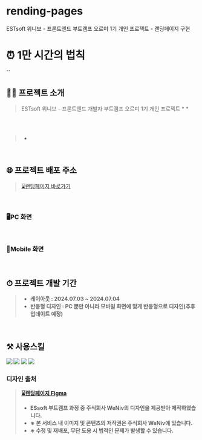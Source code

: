 # rending-pages
ESTsoft 위니브 - 프론트엔드 부트캠프 오르미 1기 개인 프로젝트 - 랜딩페이지 구현

# ⏰ 1만 시간의 법칙
**``**
<br />


## 👩‍💻 프로젝트 소개
> ESTsoft 위니브 - 프론트엔드 개발자 부트캠프 오르미 1기 개인 프로젝트
> * 
> * 
<br />


## 
> 
> * 
<br />


## 🌐 프로젝트 배포 주소
<!-- [표시할 내용] (링크) -->
> [⌛랜딩페이지 바로가기](https://yeon-seong.github.io/rending-pages/index.html)
<br />


### <b>🖥PC 화면</b>
<!--
<img src="https://github.com/page1597/the-10000-hour-rule/assets/62283847/bd5a70de-33bb-463c-ac0f-6badf45ec354" width="800" alt="데스크톱 메인 페이지" />
-->
<br />


### <b>📱Mobile 화면<b>
<!--
<img src="https://github.com/page1597/the-10000-hour-rule/assets/62283847/9c47b0c8-b4aa-4aba-9dd4-a543aa30adfb" width="360" alt="모바일 메인 페이지" />
<img width="300" alt="모바일 모달창" src="https://github.com/page1597/the-10000-hour-rule/assets/62283847/a27491f7-f57a-497b-a215-9bf0a97d36ec">
-->
<br />


## ⏱ 프로젝트 개발 기간
> * 레이아웃 : 2024.07.03 ~ 2024.07.04
> * 반응형 디자인 : PC 뿐만 아니라 모바일 화면에 맞게 반응형으로 디자인(추후 업데이트 예정)
<br />


## ⚒️ 사용스킬
<img src="https://img.shields.io/badge/HTML5-E34F26?style=for-the-badge&logo=html5&logoColor=white"/>
<img src="https://img.shields.io/badge/CSS3-1572B6?style=for-the-badge&logo=CSS3&logoColor=white">
<img src="https://img.shields.io/badge/JavaScript-F7DF1E?style=for-the-badge&logo=JavaScript&logoColor=white"/>
<img src="https://img.shields.io/badge/GitHub-100000?style=for-the-badge&logo=github&logoColor=white"/>
<br />


### 디자인 출처
> [⌛랜딩페이지 Figma](https://www.figma.com/design/9VhAObwi2EXeLe4Ugkcb2e/EST_%EC%98%A4%EB%A5%B4%EB%AF%B8(FE)?node-id=49-1791&t=8dbdZLd3CjaeUlyO-0)
> * ESsoft 부트캠프 과정 중 주식회사 WeNiv의 디자인을 제공받아 제작하였습니다.
> * ※ 본 서비스 내 이미지 및 콘텐츠의 저작권은 주식회사 WeNiv에 있습니다.
> * ※ 수정 및 재배포, 무단 도용 시 법적인 문제가 발생할 수 있습니다.
